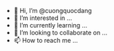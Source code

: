 - 👋 Hi, I’m @cuongquocdang
- 👀 I’m interested in ...
- 🌱 I’m currently learning ...
- 💞️ I’m looking to collaborate on ...
- 📫 How to reach me ...

<!---
cuongquocdang/cuongquocdang is a ✨ special ✨ repository because its `README.md` (this file) appears on your GitHub profile.
You can click the Preview link to take a look at your changes.
--->
